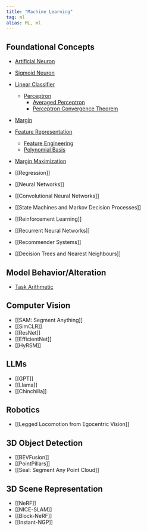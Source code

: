 ```yaml
---
title: "Machine Learning"
tag: ml
alias: ML, ml
---
```


## Foundational Concepts

- [Artificial Neuron](ML/Artificial%20Neuron.md)
- [Sigmoid Neuron](ML/Sigmoid%20Neuron.md)

- [Linear Classifier](ML/Linear%20Classifier.md)
	- [Perceptron](ML/Perceptron.md)
		- [Averaged Perceptron](ML/Averaged%20Perceptron.md)
		- [Perceptron Convergence Theorem](ML/Perceptron%20Convergence%20Theorem.md)
- [Margin](ML/Margin.md)
	
- [Feature Representation](ML/Feature%20Representation.md)
	- [Feature Engineering](ML/Feature%20Engineering.md)
	- [Polynomial Basis](ML/Polynomial%20Basis.md)

- [Margin Maximization](ML/Margin%20Maximization.md)

- [[Regression]]

- [[Neural Networks]]

- [[Convolutional Neural Networks]]

- [[State Machines and Markov Decision Processes]]

- [[Reinforcement Learning]]

- [[Recurrent Neural Networks]]

- [[Recommender Systems]]

- [[Decision Trees and Nearest Neighbours]]


## Model Behavior/Alteration
- [Task Arithmetic](ML/Task%20Arithmetic.md)

## Computer Vision
- [[SAM: Segment Anything]]
- [[SimCLR]]
- [[ResNet]]
- [[EfficientNet]]
- [[HyRSM]]

## LLMs
- [[GPT]]
- [[Llama]]
- [[Chinchilla]]

## Robotics
- [[Legged Locomotion from Egocentric Vision]]

## 3D Object Detection
- [[BEVFusion]]
- [[PointPillars]]
- [[Seal: Segment Any Point Cloud]]

## 3D Scene Representation
- [[NeRF]]
- [[NICE-SLAM]]
- [[Block-NeRF]]
- [[Instant-NGP]]